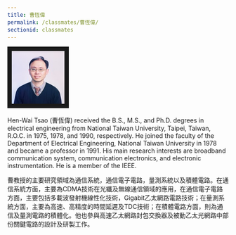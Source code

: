 ```yaml
---
title: 曹恆偉
permalink: /classmates/曹恆偉/
sectionid: classmates
---
```


<img src="/img/hw-tsao.jpg"
     alt="Photo of Dr. Hen-Wai Tsao"
     width="120" border="10" />

Hen-Wai Tsao (曹恆偉) received the B.S., M.S., and Ph.D. degrees in electrical engineering from National Taiwan University, Taipei, Taiwan, R.O.C. in 1975, 1978, and 1990, respectively. He joined the faculty of the Department of Electrical Engineering, National Taiwan University in 1978 and became a professor in 1991. His main research interests are broadband communication system, communication electronics, and electronic instrumentation. He is a member of the IEEE.

曹教授的主要研究領域為通信系統，通信電子電路，量測系統以及積體電路。在通信系統方面，主要為CDMA技術在光纖及無線通信領域的應用，在通信電子電路方面，主要包括多載波發射機線性化技術，Gigabit乙太網路電路技術；在量測系統方面，主要為高速、高精度的時間延遲及TDC技術；在積體電路方面，則為通信及量測電路的積體化。他也參與高速乙太網路封包交換器及被動乙太光網路中部份關鍵電路的設計及研製工作。
